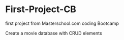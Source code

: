 # First-Project-CB
 first project from Masterschool.com coding Bootcamp
 
 Create a movie database with CRUD elements

